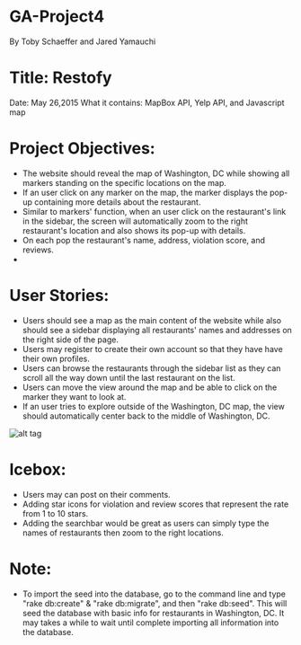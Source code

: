 # GA-Project4
By Toby Schaeffer and Jared Yamauchi

# Title: Restofy
Date: May 26,2015
What it contains: MapBox API, Yelp API, and Javascript map

# Project Objectives:
- The website should reveal the map of Washington, DC while showing all markers standing on the specific locations on the map. 
- If an user click on any marker on the map, the marker displays the pop-up containing more details about the restaurant. 
- Similar to markers' function, when an user click on the restaurant's link in the sidebar, the screen will automatically zoom to the right restaurant's location and also shows its pop-up with details.
- On each pop the restaurant's name, address, violation score, and reviews.
- 

# User Stories: 
- Users should see a map as the main content of the website while also should see a sidebar displaying all restaurants' names and addresses on the right side of the page. 
- Users may register to create their own account so that they have have their own profiles.
- Users can browse the restaurants through the sidebar list as they can scroll all the way down until the last restaurant on the list. 
- Users can move the view around the map and be able to click on the marker they want to look at. 
- If an user tries to explore outside of the Washington, DC map, the view should automatically center back to the middle of Washington, DC.

![alt tag](http://url/to/img.png)

# Icebox: 
- Users may can post on their comments. 
- Adding star icons for violation and review scores that represent the rate from 1 to 10 stars. 
- Adding the searchbar would be great as users can simply type the names of restaurants then zoom to the right locations. 

# Note:
- To import the seed into the database, go to the command line and type "rake db:create" & "rake db:migrate", and then "rake db:seed". This will seed the database with basic info for restaurants in Washington, DC. It may takes a while to wait until complete importing all information into the database. 